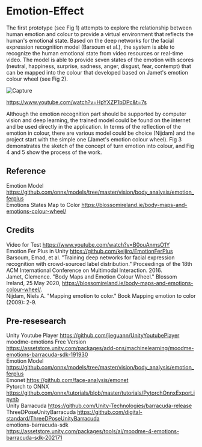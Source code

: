 # Emotion-Effect
The first prototype (see Fig 1) attempts to explore the relationship between human emotion and colour to provide a virtual environment that reflects the human's emotional state. Based on the deep networks for the facial expression recognition model (Barsoum et al.), the system is able to recognize the human emotional state from video resources or real-time video. The model is able to provide seven states of the emotion with scores (neutral, happiness, surprise, sadness, anger, disgust, fear, contempt) that can be mapped into the colour that developed based on Jamet's emotion colour wheel (see Fig 2).

![Capture](https://user-images.githubusercontent.com/60665347/138810981-c7f680ab-f7f2-4061-a760-e934d37dda7e.PNG)

https://www.youtube.com/watch?v=HpYXZP1bDPc&t=7s

Although the emotion recognition part should be supported by computer vision and deep learning, the trained model could be found on the internet and be used directly in the application. In terms of the reflection of the emotion in colour, there are various model could be choice (Nijdam) and the project start with the simple one (Jamet's emotion colour wheel). Fig 3 demonstrates the sketch of the concept of turn emotion into colour, and Fig 4 and 5 show the process of the work.


## Reference
Emotion Model https://github.com/onnx/models/tree/master/vision/body_analysis/emotion_ferplus \
Emotions States Map to Color https://blossomireland.ie/body-maps-and-emotions-colour-wheel/ 


## Credits
Video for Test https://www.youtube.com/watch?v=B0ouAnmsO1Y \
Emotion Fer Plus in Unity https://github.com/keijiro/EmotionFerPlus \
Barsoum, Emad, et al. "Training deep networks for facial expression recognition with crowd-sourced label distribution." Proceedings of the 18th ACM International Conference on Multimodal Interaction. 2016.\
Jamet, Clemence. "Body Maps and Emotion Colour Wheel." Blossom Ireland, 25 May 2020, https://blossomireland.ie/body-maps-and-emotions-colour-wheel/. \
Nijdam, Niels A. "Mapping emotion to color." Book Mapping emotion to color (2009): 2-9.




## Pre-resesearch
Unity Youtube Player https://github.com/jieguann/UnityYoutubePlayer \
moodme-emotions Free Version https://assetstore.unity.com/packages/add-ons/machinelearning/moodme-emotions-barracuda-sdk-191930 \
Emotion Model https://github.com/onnx/models/tree/master/vision/body_analysis/emotion_ferplus \
Emonet https://github.com/face-analysis/emonet \
Pytorch to ONNX https://github.com/onnx/tutorials/blob/master/tutorials/PytorchOnnxExport.ipynb \
Unity Barracuda https://github.com/Unity-Technologies/barracuda-release \
ThreeDPoseUnityBarracuda https://github.com/digital-standard/ThreeDPoseUnityBarracuda \
emotions-barracuda-sdk https://assetstore.unity.com/packages/tools/ai/moodme-4-emotions-barracuda-sdk-202171
